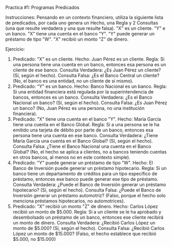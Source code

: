 Practica #1:
Programas Predicados 

Instrucciones: 
Pensando en un contexto financiero, utiliza la siguiente lista de predicados, por cada uno genera un Hecho, una Regla y 2 Consultas (una que resulte verdadera y una que resulte falsa).
"X" es un cliente.
"Y" e un banco.
"X" tiene una cuenta en el banco "Y".
"Y" puede generar un préstamo de tipo "W".
"X" recibió un monto "Z" de dinero.

Ejercicio:
1. Predicado: "X" es un cliente.
Hecho: Juan Pérez es un cliente.
Regla: Si una persona tiene una cuenta en un banco, entonces esa persona es un cliente de
ese banco.
Consulta Verdadera: ¿Es Juan Pérez un cliente? (Sí, según el hecho).
Consulta Falsa: ¿Es el Banco Central un cliente? (No, el banco es una entidad, no un
cliente de sí mismo).
2. Predicado: "Y" es un banco.
Hecho: Banco Nacional es un banco.
Regla: Si una entidad financiera está regulada por la superintendencia de bancos, entonces
es un banco.
Consulta Verdadera: ¿Es el Banco Nacional un banco? (Sí, según el hecho).
Consulta Falsa: ¿Es Juan Pérez un banco? (No, Juan Pérez es una persona, no una
institución financiera).
3. Predicado: "X" tiene una cuenta en el banco "Y".
Hecho: María García tiene una cuenta en el Banco Global.
Regla: Si a una persona se le ha emitido una tarjeta de débito por parte de un banco,
entonces esa persona tiene una cuenta en ese banco.
Consulta Verdadera: ¿Tiene María García una cuenta en el Banco Global? (Sí, según el
hecho).
Consulta Falsa: ¿Tiene el Banco Nacional una cuenta en el Banco Global? (No, el hecho se
aplica a clientes, no a bancos teniendo cuentas en otros bancos, al menos no en este
contexto simple).
4. Predicado: "Y" puede generar un préstamo de tipo "W".
Hecho: El Banco de Inversión puede generar un préstamo hipotecario.
Regla: Si un banco tiene un departamento de créditos para un tipo específico de préstamo,
entonces ese banco puede generar ese tipo de préstamo.
Consulta Verdadera: ¿Puede el Banco de Inversión generar un préstamo hipotecario? (Sí,
según el hecho).
Consulta Falsa: ¿Puede el Banco de Inversión generar un préstamo automotriz? (Falso,
porque el hecho solo menciona préstamos hipotecarios, no automotrices).
5. Predicado: "X" recibió un monto "Z" de dinero.
Hecho: Carlos López recibió un monto de $5.000.
Regla: Si a un cliente se le ha aprobado y desembolsado un préstamo de un banco,
entonces ese cliente recibirá un monto de dinero.
Consulta Verdadera: ¿Recibió Carlos López un monto de $5.000? (Sí, según el hecho).
Consulta Falsa: ¿Recibió Carlos López un monto de $15.000? (Falso, el hecho establece
que recibió $5.000, no $15.000)
